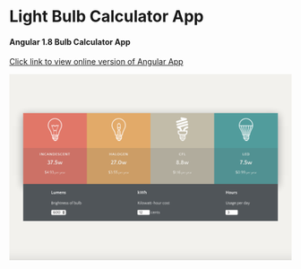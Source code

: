 # Light Bulb Calculator App

#### Angular 1.8 Bulb Calculator App

[Click link to view online version of Angular App](http://bugsyalexander.github.io/Angular-bulb-calculator-app/)

![ng-bulb](/builds/www/images/angular-bulb-calc-app.png)
